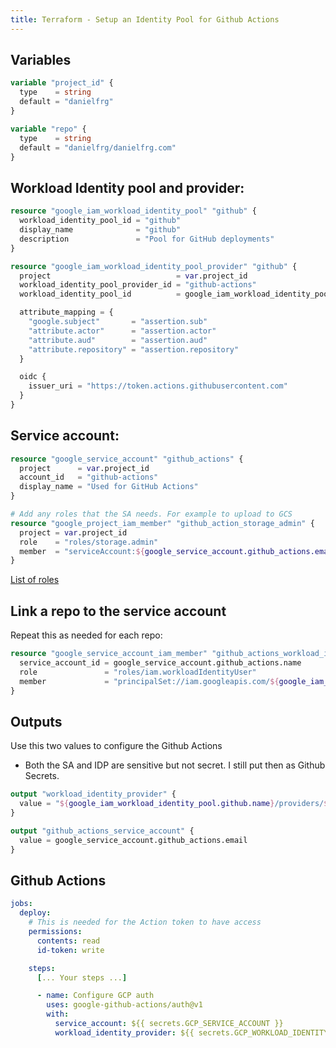 ```yaml
---
title: Terraform - Setup an Identity Pool for Github Actions
---
```


## Variables

```terraform
variable "project_id" {
  type    = string
  default = "danielfrg"
}

variable "repo" {
  type    = string
  default = "danielfrg/danielfrg.com"
}
```

## Workload Identity pool and provider:

```terraform
resource "google_iam_workload_identity_pool" "github" {
  workload_identity_pool_id = "github"
  display_name              = "github"
  description               = "Pool for GitHub deployments"
}

resource "google_iam_workload_identity_pool_provider" "github" {
  project                            = var.project_id
  workload_identity_pool_provider_id = "github-actions"
  workload_identity_pool_id          = google_iam_workload_identity_pool.github.workload_identity_pool_id

  attribute_mapping = {
    "google.subject"       = "assertion.sub"
    "attribute.actor"      = "assertion.actor"
    "attribute.aud"        = "assertion.aud"
    "attribute.repository" = "assertion.repository"
  }

  oidc {
    issuer_uri = "https://token.actions.githubusercontent.com"
  }
}
```

## Service account:

```terraform
resource "google_service_account" "github_actions" {
  project      = var.project_id
  account_id   = "github-actions"
  display_name = "Used for GitHub Actions"
}

# Add any roles that the SA needs. For example to upload to GCS
resource "google_project_iam_member" "github_action_storage_admin" {
  project = var.project_id
  role    = "roles/storage.admin"
  member  = "serviceAccount:${google_service_account.github_actions.email}"
}
```

[List of roles](https://cloud.google.com/iam/docs/understanding-roles)

## Link a repo to the service account

Repeat this as needed for each repo:

```terraform
resource "google_service_account_iam_member" "github_actions_workload_identity_repo" {
  service_account_id = google_service_account.github_actions.name
  role               = "roles/iam.workloadIdentityUser"
  member             = "principalSet://iam.googleapis.com/${google_iam_workload_identity_pool.github.name}/attribute.repository/${var.repo}"
}
```

## Outputs

Use this two values to configure the Github Actions

- Both the SA and IDP are sensitive but not secret. I still put then as Github
  Secrets.

```Terraform
output "workload_identity_provider" {
  value = "${google_iam_workload_identity_pool.github.name}/providers/${google_iam_workload_identity_pool_provider.github.workload_identity_pool_provider_id}"
}

output "github_actions_service_account" {
  value = google_service_account.github_actions.email
}
```

## Github Actions

```yaml
jobs:
  deploy:
    # This is needed for the Action token to have access
    permissions:
      contents: read
      id-token: write

    steps:
      [... Your steps ...]

      - name: Configure GCP auth
        uses: google-github-actions/auth@v1
        with:
          service_account: ${{ secrets.GCP_SERVICE_ACCOUNT }}
          workload_identity_provider: ${{ secrets.GCP_WORKLOAD_IDENTITY_PROVIDER }}
```
